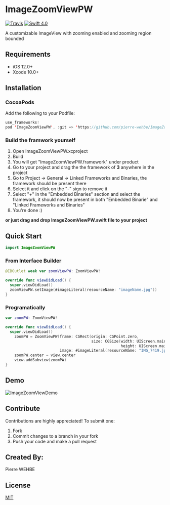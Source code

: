 # ImageZoomViewPW
[![Travis](https://img.shields.io/travis/Ramotion/folding-cell.svg)](https://travis-ci.org/Ramotion/folding-cell)
[![Swift 4.0](https://img.shields.io/badge/Swift-4.2-green.svg?style=flat)](https://developer.apple.com/swift/)

A customizable ImageView with zooming enabled and zooming region bounded

## Requirements
- iOS 12.0+
- Xcode 10.0+

## Installation

### CocoaPods
Add the following to your Podfile:
```swift
use_frameworks!
pod 'ImageZoomViewPW', :git => 'https://github.com/pierre-wehbe/ImageZoomViewPW.git', :tag => '1.0.3'
```

### Build the framwork yourself
1. Open ImageZoomViewPW.xcproject
2. Build
3. You will get "ImageZoomViewPW.framework" under product
4. Go to your project and drag the the framework of **3** anywhere in the project
5. Go to Project -> General -> Linked Frameworks and Binaries, the framework should be present there
6. Select it and click on the "-" sign to remove it
7. Select "+" in the "Embedded Binaries" section and select the framework, it should now be present in both "Embedded Binarie" and "Linked Frameworks and Binaries"
8. You're done :)

**or just drag and drop ImageZoomViewPW.swift file to your project**

## Quick Start
```swift
import ImageZoomViewPW
```
### From Interface Builder
```swift
@IBOutlet weak var zoomViewPW: ZoomViewPW!

override func viewDidLoad() {
  super.viewDidLoad()
  zoomViewPW.setImage(#imageLiteral(resourceName: "imageName.jpg"))
}
```

### Programatically
```swift
var zoomPW: ZoomViewPW!

override func viewDidLoad() {
  super.viewDidLoad()
    zoomPW = ZoomViewPW(frame: CGRect(origin: CGPoint.zero,
                                      size: CGSize(width: UIScreen.main.bounds.size.width / 2.0,
                                                   height: UIScreen.main.bounds.size.height / 2.0)),
                        image: #imageLiteral(resourceName: "IMG_7419.jpg"))
    zoomPW.center = view.center
    view.addSubview(zoomPW)
}
```

## Demo
![ImageZoomViewDemo](https://github.com/pierre-wehbe/ImageZoomViewPW/blob/master/Demo/ImageZoomViewDemo.gif)

## Contribute
Contributions are highly appreciated! To submit one:
1. Fork
2. Commit changes to a branch in your fork
3. Push your code and make a pull request

## Created By:
Pierre WEHBE

## License
[MIT](https://github.com/pierre-wehbe/ImageZoomViewPW/blob/master/LICENSE)
